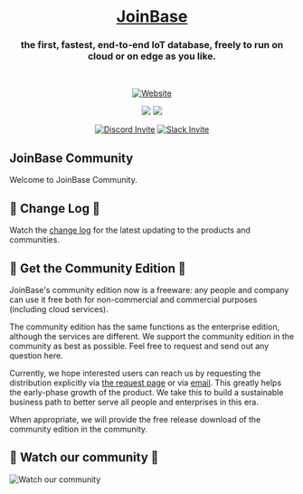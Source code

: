 <h1 align="center">
<a href="https://JoinBase.io/">JoinBase</a> </h1>

<h3 align="center">
the first, fastest, end-to-end IoT database, freely to run on cloud or on edge as you like.
</h3>

<br>

<div align="center">

  <a href="">[![Website](https://img.shields.io/badge/https://-joinbase.io-blue.svg)](https://joinbase.io/)</a>

</div>

<div align="center">

  <a href="">![](https://img.shields.io/github/stars/open-joinbase/JoinBase)</a>
  <a href="">![](https://img.shields.io/github/issues/open-joinbase/JoinBase)</a>

</div>

<div align="center">
 
  <a href="">[![Discord Invite](https://img.shields.io/discord/1031840841226002522?logo=discord&labelColor=8b2671)](https://discord.gg/sqX6vfnURj)</a>
  <a href="">[![Slack Invite](https://img.shields.io/badge/Slack-Join-blue?logo=slack&labelColor=8b2671)](https://join.slack.com/t/joinbaseworkspace/shared_invite/zt-1bizmnl2c-HaXl93gZ5Hnm_ukDAotZzg)</a>

</div>

## JoinBase Community

Welcome to JoinBase Community.

## :newspaper: Change Log :newspaper:

Watch the [change log](/CHANGELOG.md) for the latest updating to the products and communities.

## :bento: Get the Community Edition :bento:

JoinBase's community edition now is a freeware: any people and company can use it free both for non-commercial and commercial purposes (including cloud services). 

The community edition has the same functions as the enterprise edition, although the services are different. We support the community edition in the community as best as possible. Feel free to request and send out any question here.

Currently, we hope interested users can reach us by requesting the distribution explicitly via [the request page](https://joinbase.io/request) or via [email](mailto://contact@joinbase.io). This greatly helps the early-phase growth of the product. We take this to build a sustainable business path to better serve all people and enterprises in this era. 

When appropriate, we will provide the free release download of the community edition in the community.

## :revolving_hearts: Watch our community :revolving_hearts:

![Watch our community](https://user-images.githubusercontent.com/79301703/182365526-df074c64-cee4-45f6-b8e0-b912f17332c6.gif)
